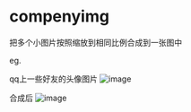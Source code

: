 # compenyimg

把多个小图片按照缩放到相同比例合成到一张图中

eg.

qq上一些好友的头像图片
![image](https://github.com/LiuLinXin/compenyimg/tree/master/show/befor.png)

合成后
![image](https://github.com/LiuLinXin/compenyimg/tree/master/show/after.png)
